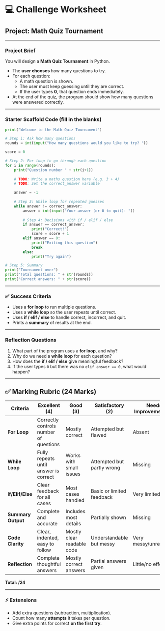 # 💻 Challenge Worksheet  
## Project: Math Quiz Tournament  

---

### Project Brief  
You will design a **Math Quiz Tournament** in Python.  

- The **user chooses** how many questions to try.  
- For each question:  
  - A math question is shown.  
  - The user must keep guessing until they are correct.  
  - If the user types **0**, that question ends immediately.  
- At the end of the quiz, the program should show how many questions were answered correctly.  

---

### Starter Scaffold Code (fill in the blanks)  

```python
print("Welcome to the Math Quiz Tournament")

# Step 1: Ask how many questions
rounds = int(input("How many questions would you like to try? "))

score = 0

# Step 2: For loop to go through each question
for i in range(rounds):
    print("Question number " + str(i+1))
    
    # TODO: Write a maths question here (e.g. 3 + 4)
    # TODO: Set the correct_answer variable

    answer = -1
    
    # Step 3: While loop for repeated guesses
    while answer != correct_answer:
        answer = int(input("Your answer (or 0 to quit): "))
        
        # Step 4: Decisions with if / elif / else
        if answer == correct_answer:
            print("Correct!")
            score = score + 1
        elif answer == 0:
            print("Exiting this question")
            break
        else:
            print("Try again")

# Step 5: Summary
print("Tournament over")
print("Total questions: " + str(rounds))
print("Correct answers: " + str(score))
```

---

### ✅ Success Criteria  
- Uses a **for loop** to run multiple questions.  
- Uses a **while loop** so the user repeats until correct.  
- Uses **if / elif / else** to handle correct, incorrect, and quit.  
- Prints a **summary** of results at the end.  

---

### Reflection Questions  
1. What part of the program uses a **for loop**, and why?  
2. Why do we need a **while loop** for each question?  
3. How does the **if / elif / else** give meaningful feedback?  
4. If the user types `0` but there was no `elif answer == 0`, what would happen?  

---

## ✅ Marking Rubric (24 Marks)

| Criteria           | Excellent (4)                          | Good (3)                   | Satisfactory (2)           | Needs Improvement (1) |
| ------------------ | -------------------------------------- | -------------------------- | -------------------------- | --------------------- |
| **For Loop**       | Correctly controls number of questions | Mostly correct             | Attempted but flawed       | Absent                |
| **While Loop**     | Fully repeats until answer is correct  | Works with small issues    | Attempted but partly wrong | Missing               |
| **If/Elif/Else**   | Clear feedback for all cases           | Most cases handled         | Basic or limited feedback  | Very limited/none     |
| **Summary Output** | Complete and accurate                  | Includes most details      | Partially shown            | Missing               |
| **Code Clarity**   | Clear, indented, easy to follow        | Mostly clear readable code | Understandable but messy   | Very messy/unreadable |
| **Reflection**     | Complete thoughtful answers            | Mostly correct answers     | Partial answers given      | Little/no effort      |

**Total: /24**

---

### ⚡ Extensions  
- Add extra questions (subtraction, multiplication).  
- Count how many **attempts** it takes per question.  
- Give extra points for correct **on the first try**.